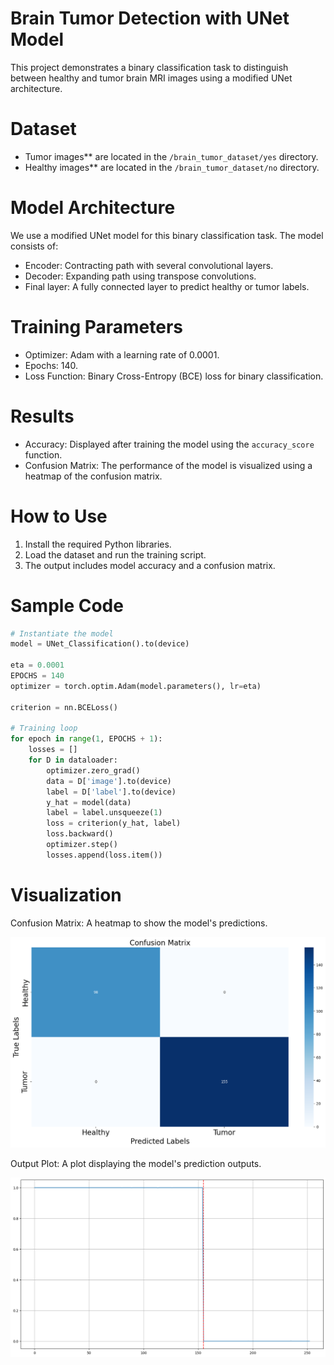 # Brain Tumor Detection with UNet Model

This project demonstrates a binary classification task to distinguish between healthy and tumor brain MRI images using a modified UNet architecture.

# Dataset
- Tumor images** are located in the `/brain_tumor_dataset/yes` directory.
- Healthy images** are located in the `/brain_tumor_dataset/no` directory.

# Model Architecture
We use a modified UNet model for this binary classification task. The model consists of:
- Encoder: Contracting path with several convolutional layers.
- Decoder: Expanding path using transpose convolutions.
- Final layer: A fully connected layer to predict healthy or tumor labels.

# Training Parameters
- Optimizer: Adam with a learning rate of 0.0001.
- Epochs: 140.
- Loss Function: Binary Cross-Entropy (BCE) loss for binary classification.

# Results
- Accuracy: Displayed after training the model using the `accuracy_score` function.
- Confusion Matrix: The performance of the model is visualized using a heatmap of the confusion matrix.

# How to Use
1. Install the required Python libraries.
2. Load the dataset and run the training script.
3. The output includes model accuracy and a confusion matrix.

# Sample Code

```python
# Instantiate the model
model = UNet_Classification().to(device)

eta = 0.0001
EPOCHS = 140
optimizer = torch.optim.Adam(model.parameters(), lr=eta)

criterion = nn.BCELoss()

# Training loop
for epoch in range(1, EPOCHS + 1):
    losses = []
    for D in dataloader:
        optimizer.zero_grad()
        data = D['image'].to(device)
        label = D['label'].to(device)
        y_hat = model(data)
        label = label.unsqueeze(1)
        loss = criterion(y_hat, label)
        loss.backward()
        optimizer.step()
        losses.append(loss.item())

```
# Visualization
Confusion Matrix: A heatmap to show the model's predictions.

![Confusion matrix]( Assets/CF.png)

Output Plot: A plot displaying the model's prediction outputs.

![Accuracy](Assets/ACC.png)


